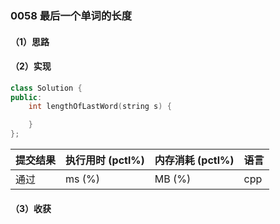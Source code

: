 ### 0058 最后一个单词的长度

#### （1）思路

#### （2）实现

```cpp
class Solution {
public:
    int lengthOfLastWord(string s) {

    }
};
```

| 提交结果 | 执行用时 (pctl%) | 内存消耗 (pctl%) | 语言 |
|:---------|:-----------------|:-----------------|:-----|
| 通过     |  ms (%)   |  MB (%)  | cpp  |

#### （3）收获
